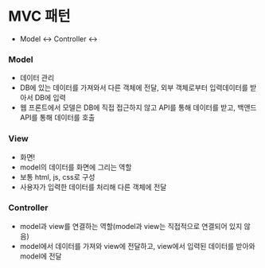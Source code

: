 # MVC 패턴

- Model <-> Controller <->
### Model 
- 데이터 관리
- DB에 있는 데이터를 가져와서 다른 객체에 전달, 외부 객체로부터 입력데이터를 받아서 DB에 입력
- 웹 프론트에서 모델은 DB에 직접 접근하지 않고 API를 통해 데이터를 받고, 백앤드 API를 통해 데이터를 호출

### View
- 화면!
- model의 데이터를 화면에 그리는 역할
- 보통 html, js, css로 구성
- 사용자가 입력한 데이터를 처리해 다른 객체에 전달

### Controller
- model과 view를 연결하는 역할(model과 view는 직접적으로 연결되어 있지 않음)
- model에서 데이터를 가져와 view에 전달하고, view에서 입력된 데이터를 받아와 model에 전달